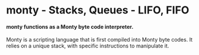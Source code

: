 # monty - Stacks, Queues - LIFO, FIFO   
#### monty functions as a Monty byte code interpreter. 
Monty is a scripting language that is first compiled into Monty byte codes. 
It relies on a unique stack, with specific instructions to manipulate it.  
  
  

